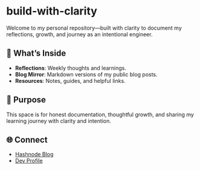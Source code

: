 # build-with-clarity

Welcome to my personal repository—built with clarity to document my reflections, growth, and journey as an intentional engineer.

## 📘 What’s Inside

- **Reflections**: Weekly thoughts and learnings.
- **Blog Mirror**: Markdown versions of my public blog posts.
- **Resources**: Notes, guides, and helpful links.

## 🎯 Purpose

This space is for honest documentation, thoughtful growth, and sharing my learning journey with clarity and intention.

## 🌐 Connect

- [Hashnode Blog](https://hashnode.com/@ramyakaruturi)
- [Dev Profile](https://dev.to/ramyakaruturi)
